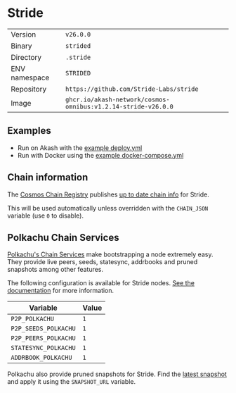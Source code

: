 # Stride

| | |
|---|---|
|Version|`v26.0.0`|
|Binary|`strided`|
|Directory|`.stride`|
|ENV namespace|`STRIDED`|
|Repository|`https://github.com/Stride-Labs/stride`|
|Image|`ghcr.io/akash-network/cosmos-omnibus:v1.2.14-stride-v26.0.0`|

## Examples

- Run on Akash with the [example deploy.yml](./deploy.yml)
- Run with Docker using the [example docker-compose.yml](./docker-compose.yml)

## Chain information

The [Cosmos Chain Registry](https://github.com/cosmos/chain-registry) publishes [up to date chain info](https://raw.githubusercontent.com/cosmos/chain-registry/master/stride/chain.json) for Stride.

This will be used automatically unless overridden with the `CHAIN_JSON` variable (use `0` to disable).

## Polkachu Chain Services

[Polkachu's Chain Services](https://www.polkachu.com/networks/stride) make bootstrapping a node extremely easy. They provide live peers, seeds, statesync, addrbooks and pruned snapshots among other features.

The following configuration is available for Stride nodes. [See the documentation](../README.md#polkachu-services) for more information.

|Variable|Value|
|---|---|
|`P2P_POLKACHU`|`1`|
|`P2P_SEEDS_POLKACHU`|`1`|
|`P2P_PEERS_POLKACHU`|`1`|
|`STATESYNC_POLKACHU`|`1`|
|`ADDRBOOK_POLKACHU`|`1`|

Polkachu also provide pruned snapshots for Stride. Find the [latest snapshot](https://polkachu.com/tendermint_snapshots/stride) and apply it using the `SNAPSHOT_URL` variable.
